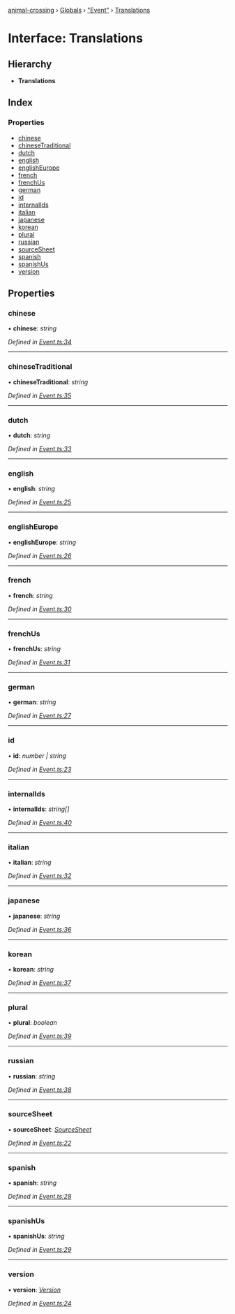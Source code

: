 [animal-crossing](../README.md) › [Globals](../globals.md) › ["Event"](../modules/_event_.md) › [Translations](_event_.translations.md)

# Interface: Translations

## Hierarchy

* **Translations**

## Index

### Properties

* [chinese](_event_.translations.md#chinese)
* [chineseTraditional](_event_.translations.md#chinesetraditional)
* [dutch](_event_.translations.md#dutch)
* [english](_event_.translations.md#english)
* [englishEurope](_event_.translations.md#englisheurope)
* [french](_event_.translations.md#french)
* [frenchUs](_event_.translations.md#frenchus)
* [german](_event_.translations.md#german)
* [id](_event_.translations.md#id)
* [internalIds](_event_.translations.md#internalids)
* [italian](_event_.translations.md#italian)
* [japanese](_event_.translations.md#japanese)
* [korean](_event_.translations.md#korean)
* [plural](_event_.translations.md#plural)
* [russian](_event_.translations.md#russian)
* [sourceSheet](_event_.translations.md#sourcesheet)
* [spanish](_event_.translations.md#spanish)
* [spanishUs](_event_.translations.md#spanishus)
* [version](_event_.translations.md#version)

## Properties

###  chinese

• **chinese**: *string*

*Defined in [Event.ts:34](https://github.com/Norviah/animal-crossing/blob/68cfe98/module/types/Event.ts#L34)*

___

###  chineseTraditional

• **chineseTraditional**: *string*

*Defined in [Event.ts:35](https://github.com/Norviah/animal-crossing/blob/68cfe98/module/types/Event.ts#L35)*

___

###  dutch

• **dutch**: *string*

*Defined in [Event.ts:33](https://github.com/Norviah/animal-crossing/blob/68cfe98/module/types/Event.ts#L33)*

___

###  english

• **english**: *string*

*Defined in [Event.ts:25](https://github.com/Norviah/animal-crossing/blob/68cfe98/module/types/Event.ts#L25)*

___

###  englishEurope

• **englishEurope**: *string*

*Defined in [Event.ts:26](https://github.com/Norviah/animal-crossing/blob/68cfe98/module/types/Event.ts#L26)*

___

###  french

• **french**: *string*

*Defined in [Event.ts:30](https://github.com/Norviah/animal-crossing/blob/68cfe98/module/types/Event.ts#L30)*

___

###  frenchUs

• **frenchUs**: *string*

*Defined in [Event.ts:31](https://github.com/Norviah/animal-crossing/blob/68cfe98/module/types/Event.ts#L31)*

___

###  german

• **german**: *string*

*Defined in [Event.ts:27](https://github.com/Norviah/animal-crossing/blob/68cfe98/module/types/Event.ts#L27)*

___

###  id

• **id**: *number | string*

*Defined in [Event.ts:23](https://github.com/Norviah/animal-crossing/blob/68cfe98/module/types/Event.ts#L23)*

___

###  internalIds

• **internalIds**: *string[]*

*Defined in [Event.ts:40](https://github.com/Norviah/animal-crossing/blob/68cfe98/module/types/Event.ts#L40)*

___

###  italian

• **italian**: *string*

*Defined in [Event.ts:32](https://github.com/Norviah/animal-crossing/blob/68cfe98/module/types/Event.ts#L32)*

___

###  japanese

• **japanese**: *string*

*Defined in [Event.ts:36](https://github.com/Norviah/animal-crossing/blob/68cfe98/module/types/Event.ts#L36)*

___

###  korean

• **korean**: *string*

*Defined in [Event.ts:37](https://github.com/Norviah/animal-crossing/blob/68cfe98/module/types/Event.ts#L37)*

___

###  plural

• **plural**: *boolean*

*Defined in [Event.ts:39](https://github.com/Norviah/animal-crossing/blob/68cfe98/module/types/Event.ts#L39)*

___

###  russian

• **russian**: *string*

*Defined in [Event.ts:38](https://github.com/Norviah/animal-crossing/blob/68cfe98/module/types/Event.ts#L38)*

___

###  sourceSheet

• **sourceSheet**: *[SourceSheet](../enums/_event_.sourcesheet.md)*

*Defined in [Event.ts:22](https://github.com/Norviah/animal-crossing/blob/68cfe98/module/types/Event.ts#L22)*

___

###  spanish

• **spanish**: *string*

*Defined in [Event.ts:28](https://github.com/Norviah/animal-crossing/blob/68cfe98/module/types/Event.ts#L28)*

___

###  spanishUs

• **spanishUs**: *string*

*Defined in [Event.ts:29](https://github.com/Norviah/animal-crossing/blob/68cfe98/module/types/Event.ts#L29)*

___

###  version

• **version**: *[Version](../enums/_event_.version.md)*

*Defined in [Event.ts:24](https://github.com/Norviah/animal-crossing/blob/68cfe98/module/types/Event.ts#L24)*
